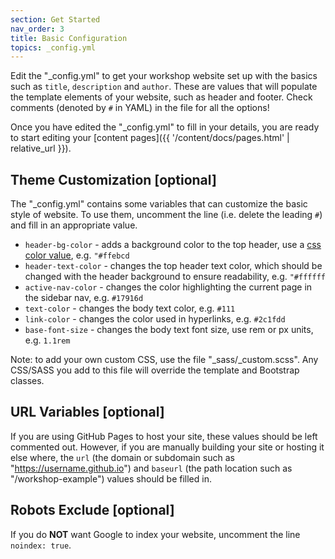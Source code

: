 ```yaml
---
section: Get Started
nav_order: 3
title: Basic Configuration
topics: _config.yml
---
```


Edit the "_config.yml" to get your workshop website set up with the basics such as `title`, `description` and `author`.
These are values that will populate the template elements of your website, such as header and footer.
Check comments (denoted by `#` in YAML) in the file for all the options!

Once you have edited the "_config.yml" to fill in your details, you are ready to start editing your [content pages]({{ '/content/docs/pages.html' | relative_url }}).

## Theme Customization [optional]

The "_config.yml" contains some variables that can customize the basic style of website. 
To use them, uncomment the line (i.e. delete the leading `#`) and fill in an appropriate value.

- `header-bg-color` - adds a background color to the top header, use a [css color value](https://www.w3schools.com/colors/colors_picker.asp), e.g. `"#ffebcd`
- `header-text-color` - changes the top header text color, which should be changed with the header background to ensure readability, e.g. `"#ffffff`
- `active-nav-color` - changes the color highlighting the current page in the sidebar nav, e.g. `#17916d`
- `text-color` - changes the body text color, e.g. `#111`
- `link-color` - changes the color used in hyperlinks, e.g. `#2c1fdd`
- `base-font-size` - changes the body text font size, use rem or px units, e.g. `1.1rem`

Note: to add your own custom CSS, use the file "_sass/_custom.scss".
Any CSS/SASS you add to this file will override the template and Bootstrap classes.

## URL Variables [optional]

If you are using GitHub Pages to host your site, these values should be left commented out. 
However, if you are manually building your site or hosting it else where, the `url` (the domain or subdomain such as "https://username.github.io") and `baseurl` (the path location such as "/workshop-example") values should be filled in.

## Robots Exclude [optional]

If you do **NOT** want Google to index your website, uncomment the line `noindex: true`.
